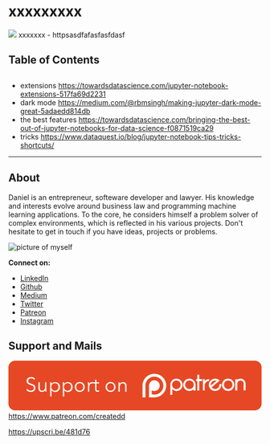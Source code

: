 # xxxxxxxxx

[<img src="XXXXXXXX">](
httpsasdfafasfasfdasf)
xxxxxxx - httpsasdfafasfasfdasf


## Table of Contents

##

- extensions https://towardsdatascience.com/jupyter-notebook-extensions-517fa69d2231
- dark mode https://medium.com/@rbmsingh/making-jupyter-dark-mode-great-5adaedd814db
- the best features https://towardsdatascience.com/bringing-the-best-out-of-jupyter-notebooks-for-data-science-f0871519ca29
- tricks  https://www.dataquest.io/blog/jupyter-notebook-tips-tricks-shortcuts/
---

## About

Daniel is an entrepreneur, softeware developer and lawyer.
His knowledge and interests evolve around business law and programming machine learning applications.
To the core, he considers himself a problem solver of complex environments, which is reflected in his various projects.
Don't hesitate to get in touch if you have ideas, projects or problems.

![picture of myself](https://avatars2.githubusercontent.com/u/22077628?s=460&v=4)

**Connect on:**
- [LinkedIn](https://www.linkedin.com/in/createdd)
- [Github](https://github.com/Createdd)
- [Medium](https://medium.com/@createdd)
- [Twitter](https://twitter.com/_createdd)
- [Patreon](https://www.patreon.com/createdd)
- [Instagram](https://www.instagram.com/create.dd/)

## Support and Mails

[![supportPatreon](../../patreonImg.png)](https://www.patreon.com/createdd)
https://www.patreon.com/createdd

https://upscri.be/481d76

<!-- Written by Daniel Deutsch -->